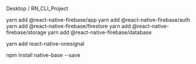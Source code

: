 Desktop / RN_CLI_Project

yarn add @react-native-firebase/app
yarn add @react-native-firebase/auth
yarn add @react-native-firebase/firestore
yarn add @react-native-firebase/storage
yarn add @react-native-firebase/database

yarn add react-native-onesignal

npm install native-base --save


